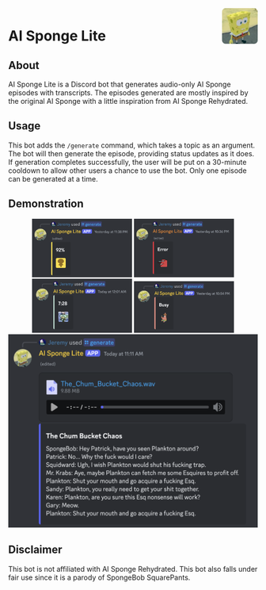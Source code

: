 <img src="img/Logo.png" alt="Logo" title="Logo" align="right" width="72" height="72" />

# AI Sponge Lite

## About

AI Sponge Lite is a Discord bot that generates audio-only AI Sponge episodes with transcripts. The episodes generated
are mostly inspired by the original AI Sponge with a little inspiration from AI Sponge Rehydrated.

## Usage

This bot adds the `/generate` command, which takes a topic as an argument. The bot will then generate the episode,
providing status updates as it does. If generation completes successfully, the user will be put on a 30-minute cooldown
to allow other users a chance to use the bot. Only one episode can be generated at a time.

## Demonstration

<div align="center">
    <img src="img/generating.png" alt="Generating" title="Generating" width="40%" /> <img src="img/error.png" alt="Error" title="Error" width="40%" />
    <img src="img/cooldown.png" alt="Cooldown" title="Cooldown" width="40%" /> <img src="img/busy.png" alt="Busy" title="Busy" width="40% "/>
    <img src="img/output.png" alt="Output" title="Output" />
</div>

## Disclaimer

This bot is not affiliated with AI Sponge Rehydrated. This bot also falls under fair use since it is a parody of
SpongeBob SquarePants.
